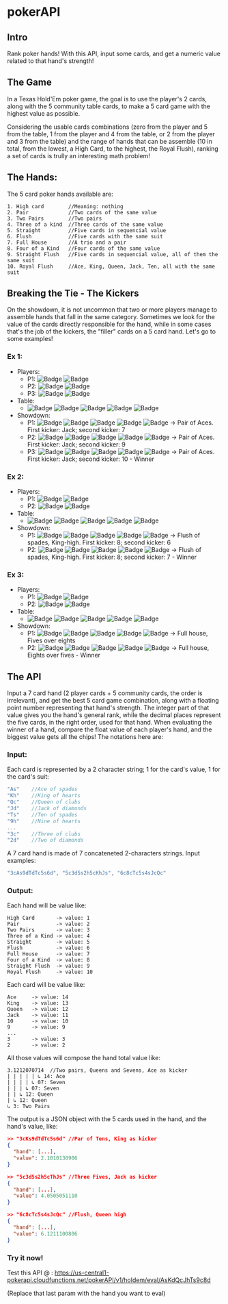 # pokerAPI

## Intro
Rank poker hands! With this API, input some cards, and get a numeric value related to that hand's strength! 


## The Game
In a Texas Hold'Em poker game, the goal is to use the player's 2 cards, along with the 5 community table cards, to make a 5 card game with the highest value as possible.

Considering the usable cards combinations (zero from the player and 5 from the table, 1 from the player and 4 from the table, or 2 from the player and 3 from the table) and the range of hands that can be assemble (10 in total, from the lowest, a High Card, to the highest, the Royal Flush), ranking a set of cards is trully an interesting math problem!


## The Hands:
The 5 card poker hands available are:
```
1. High card        //Meaning: nothing
2. Pair             //Two cards of the same value
3. Two Pairs        //Two pairs
4. Three of a kind  //Three cards of the same value
5. Straight         //Five cards in sequencial value
6. Flush            //Five cards with the same suit
7. Full House       //A trio and a pair
8. Four of a Kind   //Four cards of the same value
9. Straight Flush   //Five cards in sequencial value, all of them the same suit
10. Royal Flush     //Ace, King, Queen, Jack, Ten, all with the same suit
```

## Breaking the Tie - The Kickers
On the showdown, it is not uncommon that two or more players manage to assemble hands that fall in the same category. Sometimes we look for the value of the cards directly responsible for the hand, while in some cases that's the job of the kickers, the "filler" cards on a 5 card hand. Let's go to some examples!

### Ex 1:
- Players:
  - P1: ![Badge](https://img.shields.io/badge/A-♠-%23000000) ![Badge](https://img.shields.io/badge/3-♣-%230000ff)
  - P2: ![Badge](https://img.shields.io/badge/A-♥-%23ff0000) ![Badge](https://img.shields.io/badge/9-♦-%23f5b423)
  - P3: ![Badge](https://img.shields.io/badge/A-♣-%230000ff) ![Badge](https://img.shields.io/badge/10-♥-%23ff0000)
- Table:
  - ![Badge](https://img.shields.io/badge/A-♦-%23f5b423) 
  ![Badge](https://img.shields.io/badge/5-♣-%230000ff) 
  ![Badge](https://img.shields.io/badge/7-♣-%230000ff) 
  ![Badge](https://img.shields.io/badge/6-♥-%23ff0000) 
  ![Badge](https://img.shields.io/badge/J-♥-%23ff0000)
- Showdown:
  - P1: ![Badge](https://img.shields.io/badge/A-♦-%23f5b423) 
  ![Badge](https://img.shields.io/badge/A-♠-%23000000) 
  ![Badge](https://img.shields.io/badge/J-♥-%23ff0000) 
  ![Badge](https://img.shields.io/badge/7-♣-%230000ff) 
  ![Badge](https://img.shields.io/badge/6-♥-%23ff0000)   ->  Pair of Aces. First kicker: Jack; second kicker: 7
  - P2: ![Badge](https://img.shields.io/badge/A-♦-%23f5b423) 
  ![Badge](https://img.shields.io/badge/A-♥-%23ff0000) 
  ![Badge](https://img.shields.io/badge/J-♥-%23ff0000) 
  ![Badge](https://img.shields.io/badge/9-♦-%23f5b423) 
  ![Badge](https://img.shields.io/badge/7-♣-%230000ff)   ->  Pair of Aces. First kicker: Jack; second kicker: 9
  - P3: ![Badge](https://img.shields.io/badge/A-♦-%23f5b423) 
  ![Badge](https://img.shields.io/badge/A-♣-%230000ff) 
  ![Badge](https://img.shields.io/badge/J-♥-%23ff0000) 
  ![Badge](https://img.shields.io/badge/10-♥-%23ff0000) 
  ![Badge](https://img.shields.io/badge/7-♣-%230000ff)   ->  Pair of Aces. First kicker: Jack; second kicker: 10 - Winner

### Ex 2:
- Players:
  - P1: ![Badge](https://img.shields.io/badge/5-♠-%23000000) ![Badge](https://img.shields.io/badge/3-♠-%23000000) 
  - P2: ![Badge](https://img.shields.io/badge/7-♠-%23000000) ![Badge](https://img.shields.io/badge/2-♠-%23000000)
- Table: 
  - ![Badge](https://img.shields.io/badge/K-♠-%23000000) 
  ![Badge](https://img.shields.io/badge/7-♥-%23ff0000) 
  ![Badge](https://img.shields.io/badge/8-♠-%23000000) 
  ![Badge](https://img.shields.io/badge/J-♣-%230000ff) 
  ![Badge](https://img.shields.io/badge/6-♠-%23000000) 
- Showdown:
  - P1: ![Badge](https://img.shields.io/badge/K-♠-%23000000) 
  ![Badge](https://img.shields.io/badge/8-♠-%23000000) 
  ![Badge](https://img.shields.io/badge/6-♠-%23000000) 
  ![Badge](https://img.shields.io/badge/5-♠-%23000000) 
  ![Badge](https://img.shields.io/badge/3-♠-%23000000)   ->  Flush of spades, King-high. First kicker: 8; second kicker: 6
  - P2: ![Badge](https://img.shields.io/badge/K-♠-%23000000)
  ![Badge](https://img.shields.io/badge/8-♠-%23000000) 
  ![Badge](https://img.shields.io/badge/7-♠-%23000000) 
  ![Badge](https://img.shields.io/badge/6-♠-%23000000) 
  ![Badge](https://img.shields.io/badge/2-♠-%23000000)   ->  Flush of spades, King-high. First kicker: 8; second kicker: 7   - Winner

### Ex 3:
- Players:
  - P1: ![Badge](https://img.shields.io/badge/5-♣-%230000ff) ![Badge](https://img.shields.io/badge/A-♦-%23f5b423) 
  - P2: ![Badge](https://img.shields.io/badge/8-♠-%23000000) ![Badge](https://img.shields.io/badge/K-♥-%23ff0000)
- Table:
  - ![Badge](https://img.shields.io/badge/5-♠-%23000000) 
  ![Badge](https://img.shields.io/badge/5-♥-%23ff0000) 
  ![Badge](https://img.shields.io/badge/8-♦-%23f5b423) 
  ![Badge](https://img.shields.io/badge/Q-♣-%230000ff) 
  ![Badge](https://img.shields.io/badge/8-♣-%230000ff) 
- Showdown:
  - P1: ![Badge](https://img.shields.io/badge/5-♠-%23000000) 
  ![Badge](https://img.shields.io/badge/5-♥-%23ff0000) 
  ![Badge](https://img.shields.io/badge/5-♣-%230000ff) 
  ![Badge](https://img.shields.io/badge/8-♦-%23f5b423) 
  ![Badge](https://img.shields.io/badge/8-♣-%230000ff)   ->  Full house, Fives over eights
  - P2: ![Badge](https://img.shields.io/badge/8-♦-%23f5b423) 
  ![Badge](https://img.shields.io/badge/8-♣-%230000ff) 
  ![Badge](https://img.shields.io/badge/8-♠-%23000000) 
  ![Badge](https://img.shields.io/badge/5-♠-%23000000) 
  ![Badge](https://img.shields.io/badge/5-♥-%23ff0000)   ->  Full house, Eights over fives   - Winner


## The API
Input a 7 card hand (2 player cards + 5 community cards, the order is irrelevant), and get the best 5 card game combination, along with a floating point number representing that hand's strength. The integer part of that value gives you the hand's general rank, while the decimal places represent the five cards, in the right order, used for that hand. When evaluating the winner of a hand, compare the float value of each player's hand, and the biggest value gets all the chips! The notations here are:

### Input:
Each card is represented by a 2 character string; 1 for the card's value, 1 for the card's suit:
```javascript
"As"    //Ace of spades
"Kh"    //King of hearts  
"Qc"    //Queen of clubs 
"Jd"    //Jack of diamonds
"Ts"    //Ten of spades
"9h"    //Nine of hearts
...
"3c"    //Three of clubs
"2d"    //Two of diamonds
```
A 7 card hand is made of 7 concateneted 2-characters strings. Input examples: 
```javascript
"3cAs9dTdTc5s6d", "5c3d5s2h5cKhJs", "6c8cTc5s4sJcQc"
```

### Output:
Each hand will be value like:
```
High Card       -> value: 1
Pair            -> value: 2
Two Pairs       -> value: 3
Three of a Kind -> value: 4
Straight        -> value: 5
Flush           -> value: 6
Full House      -> value: 7
Four of a Kind  -> value: 8
Straight Flush  -> value: 9
Royal Flush     -> value: 10
```

Each card will be value like:
```
Ace     -> value: 14
King    -> value: 13
Queen   -> value: 12
Jack    -> value: 11
10      -> value: 10
9       -> value: 9
...
3       -> value: 3
2       -> value: 2
```

All those values will compose the hand total value like:
```
3.1212070714  //Two pairs, Queens and Sevens, Ace as kicker
| | | | | ↳ 14: Ace
| | | | ↳ 07: Seven
| | | ↳ 07: Seven
| | ↳ 12: Queen
| ↳ 12: Queen
↳ 3: Two Pairs
```

The output is a JSON object with the 5 cards used in the hand, and the hand's value, like:
```JSON
>> "3cKs9dTdTc5s6d" //Par of Tens, King as kicker
{
  "hand": [...],
  "value": 2.1010130906 
}
```

```JSON
>> "5c3d5s2h5cThJs" //Three Fives, Jack as kicker
{
  "hand": [...],
  "value": 4.0505051110 
}
```

```JSON
>> "6c8cTc5s4sJcQc" //Flush, Queen high
{
  "hand": [...],
  "value": 6.1211100806 
}
```
### Try it now!
Test this API @ :
https://us-central1-pokerapi.cloudfunctions.net/pokerAPI/v1/holdem/eval/AsKdQcJhTs9c8d

(Replace that last param with the hand you want to eval)
